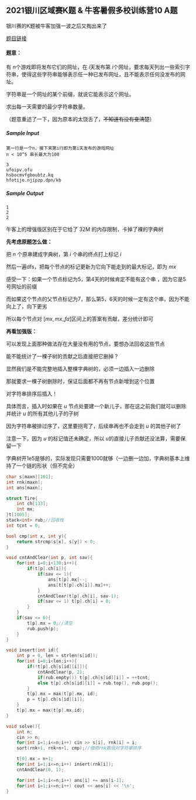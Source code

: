 ## 2021银川区域赛K题 & 牛客暑假多校训练营10 A题

银川赛的K题被牛客加强一波之后又掏出来了

[题目链接](https://ac.nowcoder.com/acm/contest/11261/A)



#### 题意：

有 $n$​​ 个游戏即将发布它们的网址，在 $i$​​ 天发布第 $i$​​​​ 个网址，要求每天列出一些索引字符串，使得这些字符串能够表示任一种已发布网址，且不能表示任何没发布的网址。

字符串是一个网址的某个前缀，就说它能表示这个网址。

求出每一天需要的最少字符串数量。

（题意重述了一下，因为原本的太饶舌了，~~不知道有没有变清楚~~）

##### Sample Input

```
第一行是一个n，接下来第i行即为第i天发布的游戏网址
n < 10^5 串长最大为100

3
ufoipv.ofu
hsbocmvfgboubtz.kq
hfotijo.njipzp.dpn/kb
```

##### Sample Output

```
1
2
2
```

牛客上的增强版区别在于它给了 32M 的内存限制，卡掉了裸的字典树



**先考虑原题怎么做：**

把 $n$ 个原串建成字典树，第 $i$ 个串的终点打上标记 $i$​ 

然后一遍dfs，把每个节点的标记更新为它向下能走到的最大标记，即为 $mx$

感受一下：如果一个节点标记为5，第4天的时候肯定不能有这个串 ，因为它是5号网址的前缀

​					而如果这个节点的父节点标记为7，那么第5，6天的时候一定有这个串，因为不能向上了，向下更劣

所以每个节点对 $[mx, mx\_fa]$​​​ 区间上的答案有贡献，差分统计即可



**再看加强版：**

可以发现上面那种做法存在大量没有用的节点，要想办法回收这些节点

能不能统计了一棵子树的贡献之后直接把它删掉？

显然我们是不能完整地插入整棵字典树的，必须一边插入一边删除

那就要求一棵子树删除时，保证后面都不再有节点新增到这个位置

对字符串排序后插入！

具体而言，插入时如果在 $u$ 节点处要建一个新儿子，那在这之前我们就可以删除并统计 $u$ 的所有其他儿子的子树

因为字符串被排过序了，这里要拐弯了，后续串再也不会走到 $u$ 的其他子树了

注意一下，因为 $u$ 的标记值还未确定，所以 $u$​​ 的直接儿子贡献还没法算，需要保留一下

字典树开1e5是够的，实际发现只需要1000就够（一边删一边加，字典树基本上维持了一个链的形状（但不完全）

```cpp
char s[maxn][101];
int rnk[maxn];
int ans[maxn];

struct Tire{
    int ch[133];
    int mx;
}t[1005];
stack<int> rub;//回收栈
int tcnt = 0;

bool cmp(int x, int y){
    return strcmp(s[x], s[y]) < 0;
}

void cntAndClear(int p, int sav){
    for(int i=0;i<130;i++){
        if(t[p].ch[i]){
            if(sav <= 1){
                ans[t[p].mx]--;
                ans[t[t[p].ch[i]].mx]++;
            }
            cntAndClear(t[p].ch[i], sav-1);
            if(sav <= 1) t[p].ch[i] = 0;
        }
    }
    if(sav <= 0){
        t[p].mx = 0;//清空
        rub.push(p);
    }
}

void insert(int id){
    int p = 0, len = strlen(s[id]);
    for(int i=0;i<len;i++){
        if(!t[p].ch[s[id][i]]){
            cntAndClear(p, 2);
            if(rub.empty()) t[p].ch[s[id][i]] = ++tcnt;
            else t[p].ch[s[id][i]] = rub.top(), rub.pop();
        }
        t[p].mx = max(t[p].mx, id);
        p = t[p].ch[s[id][i]];
    }
    t[p].mx = max(t[p].mx,id);
}

void solve(){
    int n;
    cin >> n;
    for(int i=1;i<=n;i++) cin >> s[i], rnk[i] = i;
    sort(rnk+1, rnk+n+1, cmp);//借用rnk数组对字符串排序

    t[0].mx = n+1;
    for(int i=1;i<=n;i++) insert(rnk[i]);
    cntAndClear(0, 1);

    for(int i=1;i<=n;i++) ans[i] += ans[i-1];
    for(int i=1;i<=n;i++) cout << ans[i] << '\n';
}
```

